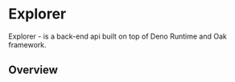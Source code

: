 # Explorer

Explorer - is a back-end api built on top of Deno Runtime and Oak framework.

## Overview
